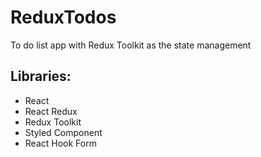 # ReduxTodos
To do list app with Redux Toolkit as the state management

## Libraries:
- React
- React Redux
- Redux Toolkit
- Styled Component
- React Hook Form 
